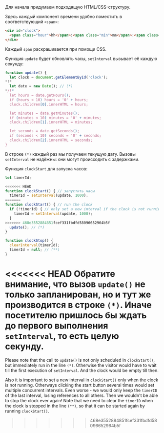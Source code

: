 Для начала придумаем подходящую HTML/CSS-структуру.

Здесь каждый компонент времени удобно поместить в соответствующий `<span>`:

```html
<div id="clock">
  <span class="hour">hh</span>:<span class="min">mm</span>:<span class="sec">ss</span>
</div>
```

Каждый `span` раскрашивается при помощи CSS.

Функция `update` будет обновлять часы, `setInterval` вызывает её каждую секунду:

```js
function update() {
  let clock = document.getElementById('clock');
*!*
  let date = new Date(); // (*)
*/!*
  let hours = date.getHours();
  if (hours < 10) hours = '0' + hours;
  clock.children[0].innerHTML = hours;

  let minutes = date.getMinutes();
  if (minutes < 10) minutes = '0' + minutes;
  clock.children[1].innerHTML = minutes;

  let seconds = date.getSeconds();
  if (seconds < 10) seconds = '0' + seconds;
  clock.children[2].innerHTML = seconds;
}
```

В строке `(*)` каждый раз мы получаем текущую дату. Вызовы `setInterval` не надёжны: они могут происходить с задержками.

Функция `clockStart` для запуска часов:

```js
let timerId;

<<<<<<< HEAD
function clockStart() { // запустить часы
  timerId = setInterval(update, 1000);
=======
function clockStart() { // run the clock  
  if (!timerId) { // only set a new interval if the clock is not running
    timerId = setInterval(update, 1000);
  }
>>>>>>> 468e3552884851fcef331fbdfd58096652964b5f
  update(); // (*)
}

function clockStop() {
  clearInterval(timerId);
  timerId = null; // (**)
}
```

<<<<<<< HEAD
Обратите внимание, что вызов `update()` не только запланирован, но и тут же производится в строке `(*)`. Иначе посетителю пришлось бы ждать до первого выполнения `setInterval`, то есть целую секунду.
=======
Please note that the call to `update()` is not only scheduled in `clockStart()`, but immediately run in the line `(*)`. Otherwise the visitor would have to wait till the first execution of `setInterval`. And the clock would be empty till then.

Also it is important to set a new interval in `clockStart()` only when the clock is not running. Otherways clicking the start button several times would set multiple concurrent intervals. Even worse - we would only keep the `timerID` of the last interval, losing references to all others. Then we wouldn't be able to stop the clock ever again! Note that we need to clear the `timerID` when the clock is stopped in the line `(**)`, so that it can be started again by running `clockStart()`.
>>>>>>> 468e3552884851fcef331fbdfd58096652964b5f
